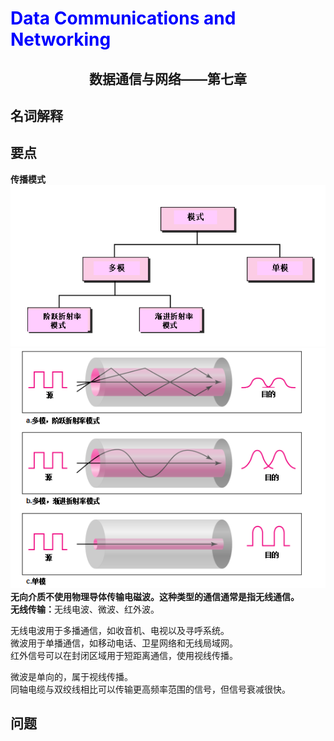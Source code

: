 # <font color= "blue"> Data Communications and Networking </font>

## <center> 数据通信与网络——第七章</center>

## 名词解释

## 要点
<b>传播模式</b>  
<img src = "img/7.1.png"/>  
<img src = "img/7.2.png"/>  
<b>无向介质不使用物理导体传输电磁波。这种类型的通信通常是指无线通信。</b>  
<b>无线传输：</b>无线电波、微波、红外波。  

无线电波用于多播通信，如收音机、电视以及寻呼系统。  
微波用于单播通信，如移动电话、卫星网络和无线局域网。  
红外信号可以在封闭区域用于短距离通信，使用视线传播。  

微波是单向的，属于视线传播。  
同轴电缆与双绞线相比可以传输更高频率范围的信号，但信号衰减很快。  

## 问题